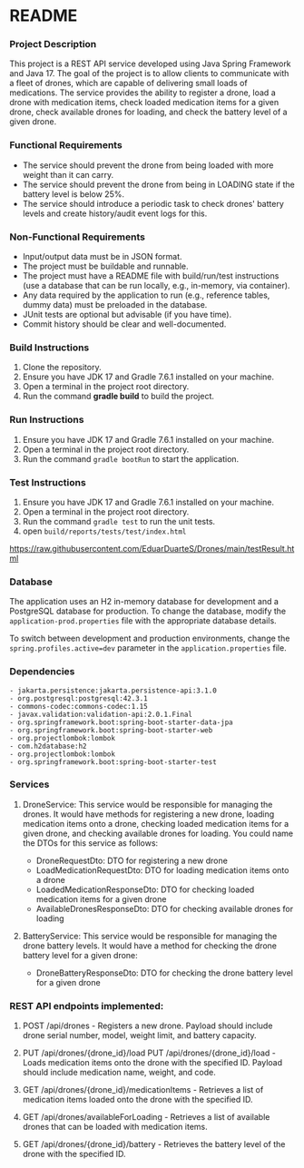 # README

### Project Description

This project is a REST API service developed using Java Spring Framework and Java 17. The goal of the project is to allow clients to communicate with a fleet of drones, which are capable of delivering small loads of medications. The service provides the ability to register a drone, load a drone with medication items, check loaded medication items for a given drone, check available drones for loading, and check the battery level of a given drone.

### Functional Requirements

- The service should prevent the drone from being loaded with more weight than it can carry.
- The service should prevent the drone from being in LOADING state if the battery level is below 25%.
- The service should introduce a periodic task to check drones' battery levels and create history/audit event logs for this.

### Non-Functional Requirements

- Input/output data must be in JSON format.
- The project must be buildable and runnable.
- The project must have a README file with build/run/test instructions (use a database that can be run locally, e.g., in-memory, via container).
- Any data required by the application to run (e.g., reference tables, dummy data) must be preloaded in the database.
- JUnit tests are optional but advisable (if you have time).
- Commit history should be clear and well-documented.


### Build Instructions

1. Clone the repository.
2. Ensure you have JDK 17 and Gradle 7.6.1 installed on your machine.
3. Open a terminal in the project root directory.
4. Run the command **gradle build** to build the project.


### Run Instructions

1. Ensure you have JDK 17 and Gradle 7.6.1 installed on your machine.
2. Open a terminal in the project root directory.
3. Run the command `gradle bootRun` to start the application.


### Test Instructions

1. Ensure you have JDK 17 and Gradle 7.6.1 installed on your machine.
2. Open a terminal in the project root directory.
3. Run the command `gradle test` to run the unit tests.
4. open `build/reports/tests/test/index.html`

https://raw.githubusercontent.com/EduarDuarteS/Drones/main/testResult.html


### Database

The application uses an H2 in-memory database for development and a PostgreSQL database for production. To change the database, modify the `application-prod.properties` file with the appropriate database details.

To switch between development and production environments, change the `spring.profiles.active=dev` parameter in the `application.properties` file.

### Dependencies

    - jakarta.persistence:jakarta.persistence-api:3.1.0
    - org.postgresql:postgresql:42.3.1
    - commons-codec:commons-codec:1.15
    - javax.validation:validation-api:2.0.1.Final
    - org.springframework.boot:spring-boot-starter-data-jpa
    - org.springframework.boot:spring-boot-starter-web
    - org.projectlombok:lombok
    - com.h2database:h2
    - org.projectlombok:lombok
    - org.springframework.boot:spring-boot-starter-test







### Services

1. DroneService: This service would be responsible for managing the drones. It would have methods for registering a new drone, loading medication items onto a drone, checking loaded medication items for a given drone, and checking available drones for loading. You could name the DTOs for this service as follows:

    - DroneRequestDto: DTO for registering a new drone
    - LoadMedicationRequestDto: DTO for loading medication items onto a drone
    - LoadedMedicationResponseDto: DTO for checking loaded medication items for a given drone
    - AvailableDronesResponseDto: DTO for checking available drones for loading

2. BatteryService: This service would be responsible for managing the drone battery levels. It would have a method for checking the drone battery level for a given drone:
     - DroneBatteryResponseDto: DTO for checking the drone battery level for a given drone


### REST API endpoints implemented:

1. POST /api/drones - Registers a new drone. Payload should include drone serial number, model, weight limit, and battery capacity.

2. PUT /api/drones/{drone_id}/load PUT /api/drones/{drone_id}/load - Loads medication items onto the drone with the specified ID. Payload should include medication name, weight, and code.

3. GET /api/drones/{drone_id}/medicationItems - Retrieves a list of medication items loaded onto the drone with the specified ID.

4. GET /api/drones/availableForLoading - Retrieves a list of available drones that can be loaded with medication items.

5. GET /api/drones/{drone_id}/battery - Retrieves the battery level of the drone with the specified ID.